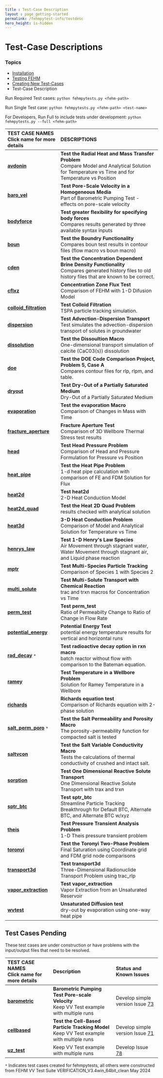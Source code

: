 ```yaml
---
title : Test-Case Description
layout : page_getting-started
permalink: /fehmpytest-info/testdesc
hero_height: is-hidden
---
```


# Test-Case Descriptions

### Topics

* [Installation](install.md)
* [Testing FEHM](testing.md)
* [Creating New Test-Cases](newtest.md)
* Test-Case Description


Run Required Test cases:  ```python fehmpytests.py <fehm-path> ```

Run Single Test case:  ```python fehmpytests.py <fehm-path> <test-name>```

For Developers, Run Full to include tests under development: ```python fehmpytests.py --full <fehm-path>```


| TEST CASE NAMES<br>Click name for more details | DESCRIPTIONS |
|:--------------------|:---------------------------|
| [**avdonin**](/test-details/avdonin.md) |**Test the Radial Heat and Mass Transfer Problem**<br> Compare Model and Analytical Solution for Temperature vs Time and for Temperature vs Position |
| [**baro_vel**](/test-details/baro_vel.md)|**Test Pore-Scale Velocity in a Homogeneous Media**<br> Part of Barometric Pumping Test - effects on pore-scale velocity |
| [**bodyforce**](/test-details/bodyforce.md)  |**Test greater flexibility for specifying body forces**<br>Compares results generated by three available syntax inputs |
| [**boun**](/test-details/boun.md) |**Test the Boundry Functionality**<br>Compares boun test results in contour files (flow macro vs boun macro)| 
| [**cden**](/test-details/cden.md)  |**Test the Concentration Dependent Brine Density Functionality**<br>Compares generated history files to old history files that are known to be correct. |
| [**cflxz**](/test-details/cflxz.md) | **Concentration Zone Flux Test**<br> Comparison of FEHM with 1-D Difusion Model |
| [**colloid_filtration**](/test-details/colloid_filtration.md)  |**Test Colloid Filtration**<br> TSPA particle tracking simulation. |
| [**dispersion**](/test-details/dispersion.md) | **Test Advection-Dispersion Transport**<br> Test simulates the advection-dispersion transport of solutes in groundwater | 
|[**dissolution**](/test-details/dissolution.md) |**Test the Dissoultion Macro**<br> One-dimensional transport simulation of calcite (CaC03(s)) dissolution |
| [**doe**](/test-details/doe.md)  |**Test the DOE Code Comparison Project, Problem 5, Case A**<br>Compares contour files for rlp, rlpm, and table.| 
| [**dryout**](/test-details/dryout.md)  |**Test Dry-Out of a Partially Saturated Medium**<br> Dry-Out of a Partially Saturated Medium |
| [**evaporation**](/test-details/evaporation.md)  | **Test the evaporation Macro** <br>Comparison of Changes in Mass with Time |
| [**fracture_aperture**](/test-details/fracture_aperture.md)  | **Fracture Aperture Test** <br> Comparison of 3D Wellbore Thermal Stress test results |
| [**head**](/test-details/head.md)  |**Test Head Pressure Problem**<br> Comparison of Head and Pressure Formulation for Pressure vs Position |
| [**heat_pipe**](/test-details/heat_pipe.md)  |**Test the Heat Pipe Problem**<br> 1-d heat pipe calculation with comparison of FE and FDM Solution for Flux | 
| [**heat2d**](/test-details/heat2d.md)  | **Test heat2d** <br> 2-D Heat Conduction Model |
| [**heat2d_quad**](/test-details/heat2d_quad.md)  | **Test the Heat 2D Quad Problem** <br> results checked with analytical solution |
| [**heat3d**](/test-details/heat3d.md)  | **3-D Heat Conduction Problem** <br> Comparison of Model and Analytical Solution for Temperature vs Time |
| [**henrys_law**](/test-details/henrys_law.md)  | **Test 1-D Henry's Law Species** <br> Air Movement through stagnant water, Water Movement through stagnant air, and Liquid phase reaction |
| [**mptr**](/test-details/mptr.md)  |**Test Multi-Species Particle Tracking**<br>Comparison of Species 1 with Species 2 |
| [**multi_solute**](/test-details/multi_solute.md)  |**Test Multi-Solute Transport with Chemical Reaction**<br> trac and trxn macros for Concentration vs Time|
| [**perm_test**](/test-details/perm_test.md) | **Test perm_test** <br> Ratio of Permeabilty Change to Ratio of Change in Flow Rate |
| [**potential_energy**](/test-details/potential_energy.md) | **Potential Energy Test** <br> potential energy temperature results for vertical and horizontal runs |
| [**rad_decay**](/test-details/rad_decay.md) ```*``` | **Test radioactive decay option in rxn macro**<br> batch reactor without flow with comparison to the Bateman equation. |
| [**ramey**](/test-details/ramey.md)  |**Test Temperature in a Wellbore Problem**<br>  Solution for Ramey Temperature in a Wellbore |
| [**richards**](/test-details/richards.md)  |**Richards equation test**<br>Comparison of Richards equation with 2-phase solution |
| [**salt_perm_poro**](/test-details/salt_perm_poro.md) ```*``` |**Test the Salt Permeability and Porosity Macro**<br>The porosity-permeability function for compacted salt is tested |
| [**saltvcon**](/test-details/saltvcon.md)|**Test the Salt Variable Conductivity Macro**<br>Tests the calculations of thermal conductivity of crushed and intact salt.| 
| [**sorption**](/test-details/sorption.md)  | **Test One Dimensional Reactive Solute Transport** <br>  One Dimensional Reactive Solute Transport with trax and trxn |
| [**sptr_btc**](/test-details/sptr_btc.md)  | **Test sptr_btc** <br> Streamline Particle Tracking Breakthrough for Default BTC, Alternate BTC, and Alternate BTC w/xyz |
| [**theis**](/test-details/theis.md)  | **Test Pressure Transient Analysis Problem**<br> 1-D Theis pressure transient problem |
| [**toronyi**](/test-details/toronyi.md) | **Test the Toronyi Two-Phase Problem**<br>  Final Saturation using Coordinate grid and FDM grid node comparisons |
| [**transport3d**](/test-details/transport3d.md) |  **Test transport3d**<br> Three-Dimensional Radionuclide Transport Problem using trac_rlp | 
| [**vapor_extraction**](/test-details/vapor_extraction.md)  | **Test vapor_extraction**<br> Vapor Extraction from an Unsaturated Reservoir |
| [**wvtest**](/test-details/wvtest.md)  | **Unsaturated Diffusion test**<br>  dry-out by evaporation using one-way heat pipe  |




## Test Cases Pending

These test cases are under construction or have problems with the input/output files that need to be resolved.


| TEST CASE NAMES<br>Click name for more details | Description | Status and Known Issues |
|:---------------------|:-----------------------|:--------------------|
| [**barometric**](/test-details/barometric.md) | **Barometric Pumping Test Pore-scale Velocity**<br>Keep VV Test example with multiple runs   | Develop simple version Issue [73](https://github.com/lanl/FEHM/issues/73) |
| [**cellbased**](/test-details/cellbased.md)  |**Test the Cell-Based Particle Tracking Model**<br> Keep VV Test example with multiple runs | Develop simple version Issue [71](https://github.com/lanl/FEHM/issues/71) |
| [**uz_test**](/test-details/uz_test.md) | Keep VV Test example with multiple runs |  Develop Issue [78](https://github.com/lanl/FEHM/issues/78) |


 ```*```  Indicates test cases created for fehmpytests, all others were constructed from FEHM VV Test Suite VERIFICATION_V3.4win_64bit_clean May 2024
